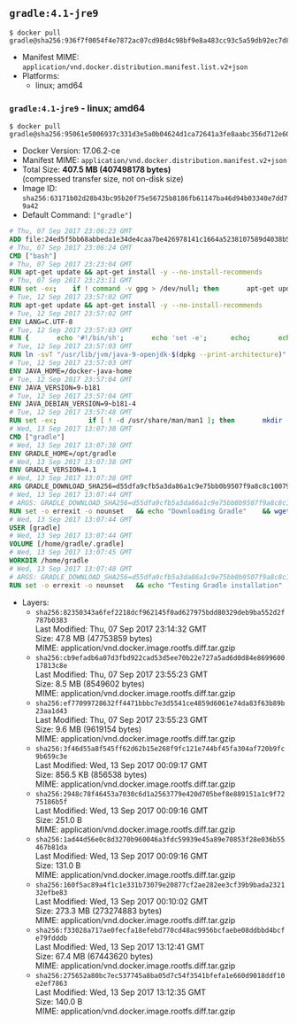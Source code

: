 ## `gradle:4.1-jre9`

```console
$ docker pull gradle@sha256:936f7f0054f4e7872ac07cd98d4c98bf9e8a483cc93c5a59db92ec7d8acac2f5
```

-	Manifest MIME: `application/vnd.docker.distribution.manifest.list.v2+json`
-	Platforms:
	-	linux; amd64

### `gradle:4.1-jre9` - linux; amd64

```console
$ docker pull gradle@sha256:95061e5006937c331d3e5a0b04624d1ca72641a3fe8aabc356d712e60f520e18
```

-	Docker Version: 17.06.2-ce
-	Manifest MIME: `application/vnd.docker.distribution.manifest.v2+json`
-	Total Size: **407.5 MB (407498178 bytes)**  
	(compressed transfer size, not on-disk size)
-	Image ID: `sha256:63171b02d28b43bc95b20f75e56725b8186fb61147ba46d94b03340e7dd79a42`
-	Default Command: `["gradle"]`

```dockerfile
# Thu, 07 Sep 2017 23:06:23 GMT
ADD file:24ed5f5bb68abbeda1e34de4caa7be426978141c1664a5238107589d4038b5b0 in / 
# Thu, 07 Sep 2017 23:06:24 GMT
CMD ["bash"]
# Thu, 07 Sep 2017 23:23:04 GMT
RUN apt-get update && apt-get install -y --no-install-recommends 		ca-certificates 		curl 		wget 	&& rm -rf /var/lib/apt/lists/*
# Thu, 07 Sep 2017 23:23:11 GMT
RUN set -ex; 	if ! command -v gpg > /dev/null; then 		apt-get update; 		apt-get install -y --no-install-recommends 			gnupg2 			dirmngr 		; 		rm -rf /var/lib/apt/lists/*; 	fi
# Tue, 12 Sep 2017 23:57:02 GMT
RUN apt-get update && apt-get install -y --no-install-recommends 		bzip2 		unzip 		xz-utils 	&& rm -rf /var/lib/apt/lists/*
# Tue, 12 Sep 2017 23:57:02 GMT
ENV LANG=C.UTF-8
# Tue, 12 Sep 2017 23:57:03 GMT
RUN { 		echo '#!/bin/sh'; 		echo 'set -e'; 		echo; 		echo 'dirname "$(dirname "$(readlink -f "$(which javac || which java)")")"'; 	} > /usr/local/bin/docker-java-home 	&& chmod +x /usr/local/bin/docker-java-home
# Tue, 12 Sep 2017 23:57:03 GMT
RUN ln -svT "/usr/lib/jvm/java-9-openjdk-$(dpkg --print-architecture)" /docker-java-home
# Tue, 12 Sep 2017 23:57:03 GMT
ENV JAVA_HOME=/docker-java-home
# Tue, 12 Sep 2017 23:57:04 GMT
ENV JAVA_VERSION=9-b181
# Tue, 12 Sep 2017 23:57:04 GMT
ENV JAVA_DEBIAN_VERSION=9~b181-4
# Tue, 12 Sep 2017 23:57:48 GMT
RUN set -ex; 		if [ ! -d /usr/share/man/man1 ]; then 		mkdir -p /usr/share/man/man1; 	fi; 		apt-get update; 	apt-get install -y 		openjdk-9-jre="$JAVA_DEBIAN_VERSION" 	; 	rm -rf /var/lib/apt/lists/*; 		[ "$(readlink -f "$JAVA_HOME")" = "$(docker-java-home)" ]; 		update-alternatives --get-selections | awk -v home="$(readlink -f "$JAVA_HOME")" 'index($3, home) == 1 { $2 = "manual"; print | "update-alternatives --set-selections" }'; 	update-alternatives --query java | grep -q 'Status: manual'
# Wed, 13 Sep 2017 13:07:38 GMT
CMD ["gradle"]
# Wed, 13 Sep 2017 13:07:38 GMT
ENV GRADLE_HOME=/opt/gradle
# Wed, 13 Sep 2017 13:07:38 GMT
ENV GRADLE_VERSION=4.1
# Wed, 13 Sep 2017 13:07:38 GMT
ARG GRADLE_DOWNLOAD_SHA256=d55dfa9cfb5a3da86a1c9e75bb0b9507f9a8c8c100793ccec7beb6e259f9ed43
# Wed, 13 Sep 2017 13:07:44 GMT
# ARGS: GRADLE_DOWNLOAD_SHA256=d55dfa9cfb5a3da86a1c9e75bb0b9507f9a8c8c100793ccec7beb6e259f9ed43
RUN set -o errexit -o nounset 	&& echo "Downloading Gradle" 	&& wget --no-verbose --output-document=gradle.zip "https://services.gradle.org/distributions/gradle-${GRADLE_VERSION}-bin.zip" 		&& echo "Checking download hash" 	&& echo "${GRADLE_DOWNLOAD_SHA256} *gradle.zip" | sha256sum --check - 		&& echo "Installing Gradle" 	&& unzip gradle.zip 	&& rm gradle.zip 	&& mv "gradle-${GRADLE_VERSION}" "${GRADLE_HOME}/" 	&& ln --symbolic "${GRADLE_HOME}/bin/gradle" /usr/bin/gradle 		&& echo "Adding gradle user and group" 	&& groupadd --system --gid 1000 gradle 	&& useradd --system --gid gradle --uid 1000 --shell /bin/bash --create-home gradle 	&& mkdir /home/gradle/.gradle 	&& chown --recursive gradle:gradle /home/gradle 		&& echo "Symlinking root Gradle cache to gradle Gradle cache"  	&& ln -s /home/gradle/.gradle /root/.gradle
# Wed, 13 Sep 2017 13:07:44 GMT
USER [gradle]
# Wed, 13 Sep 2017 13:07:44 GMT
VOLUME [/home/gradle/.gradle]
# Wed, 13 Sep 2017 13:07:45 GMT
WORKDIR /home/gradle
# Wed, 13 Sep 2017 13:07:48 GMT
# ARGS: GRADLE_DOWNLOAD_SHA256=d55dfa9cfb5a3da86a1c9e75bb0b9507f9a8c8c100793ccec7beb6e259f9ed43
RUN set -o errexit -o nounset 	&& echo "Testing Gradle installation" 	&& gradle --version
```

-	Layers:
	-	`sha256:82350343a6fef2218dcf962145f0ad627975bdd80329deb9ba552d2f787b0383`  
		Last Modified: Thu, 07 Sep 2017 23:14:32 GMT  
		Size: 47.8 MB (47753859 bytes)  
		MIME: application/vnd.docker.image.rootfs.diff.tar.gzip
	-	`sha256:cb9efadb6a07d3fbd922cad53d5ee70b22e727a5ad6d0d84e869960017813c8e`  
		Last Modified: Thu, 07 Sep 2017 23:55:23 GMT  
		Size: 8.5 MB (8549602 bytes)  
		MIME: application/vnd.docker.image.rootfs.diff.tar.gzip
	-	`sha256:ef77099728632ff4471bbbc7e3d5541ce4859d6061e74da83f63b89b23aa1d43`  
		Last Modified: Thu, 07 Sep 2017 23:55:23 GMT  
		Size: 9.6 MB (9619154 bytes)  
		MIME: application/vnd.docker.image.rootfs.diff.tar.gzip
	-	`sha256:3f46d55a8f545ff62d62b15e268f9fc121e744bf45fa304af720b9fc9b659c3e`  
		Last Modified: Wed, 13 Sep 2017 00:09:17 GMT  
		Size: 856.5 KB (856538 bytes)  
		MIME: application/vnd.docker.image.rootfs.diff.tar.gzip
	-	`sha256:2948c78f46453a7030c6d1a2563779e420d705bef8e889151a1c9f7275186b5f`  
		Last Modified: Wed, 13 Sep 2017 00:09:16 GMT  
		Size: 251.0 B  
		MIME: application/vnd.docker.image.rootfs.diff.tar.gzip
	-	`sha256:1ad44d56e0c8d3270b960046a3fdc59939e45a89e70853f28e036b55467b81da`  
		Last Modified: Wed, 13 Sep 2017 00:09:16 GMT  
		Size: 131.0 B  
		MIME: application/vnd.docker.image.rootfs.diff.tar.gzip
	-	`sha256:160f5ac89a4f1c1e331b73079e20877cf2ae282ee3cf39b9bada232132efbe83`  
		Last Modified: Wed, 13 Sep 2017 00:10:02 GMT  
		Size: 273.3 MB (273274883 bytes)  
		MIME: application/vnd.docker.image.rootfs.diff.tar.gzip
	-	`sha256:f33028a717ae0fecfa18efebd770cd48ac9956bcfaebe08ddbbd4bcfe79fdddb`  
		Last Modified: Wed, 13 Sep 2017 13:12:41 GMT  
		Size: 67.4 MB (67443620 bytes)  
		MIME: application/vnd.docker.image.rootfs.diff.tar.gzip
	-	`sha256:275652a80bc7ec537745a8ba05d7c54f3541bfefa1e660d9018ddf10e2ef7863`  
		Last Modified: Wed, 13 Sep 2017 13:12:35 GMT  
		Size: 140.0 B  
		MIME: application/vnd.docker.image.rootfs.diff.tar.gzip

